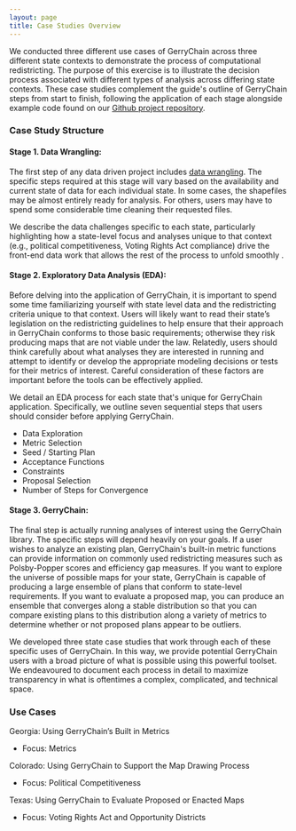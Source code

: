 ```yaml
---
layout: page
title: Case Studies Overview
---
```


We conducted three different use cases of GerryChain across three different state contexts to demonstrate the process of computational redistricting. The purpose of this exercise is to illustrate the decision process associated with different types of analysis across differing state contexts. These case studies complement the guide's outline of GerryChain steps from start to finish, following the application of each stage alongside example code found on our [Github project repository](https://github.com/uwescience/dssg2021-redistricting).

### Case Study Structure

#### Stage 1. Data Wrangling:

The first step of any data driven project includes [data wrangling](https://online.hbs.edu/blog/post/data-wrangling). The specific steps required at this stage will vary based on the availability and current state of data for each individual state. In some cases, the shapefiles may be almost entirely ready for analysis. For others, users may have to spend some considerable time cleaning their requested files. 

We describe the data challenges specific to each state, particularly highlighting how a state-level focus and analyses unique to that context (e.g., political competitiveness, Voting Rights Act compliance) drive the front-end data work that allows the rest of the process to unfold smoothly .

#### Stage 2. Exploratory Data Analysis (EDA):

Before delving into the application of GerryChain, it is important to spend some time familiarizing yourself with state level data and the redistricting criteria unique to that context. Users will likely want to read their state’s legislation on the redistricting guidelines to help ensure that their approach in GerryChain conforms to those basic requirements; otherwise they risk producing maps that are not viable under the law. Relatedly, users should think carefully about what analyses they are interested in running and attempt to identify or develop the appropriate modeling decisions or tests for their metrics of interest. Careful consideration of these factors are important before the tools can be effectively applied.

We detail an EDA process for each state that's unique for GerryChain application. Specifically, we outline seven sequential steps that users should consider before applying GerryChain.

- Data Exploration
- Metric Selection 
- Seed / Starting Plan 
- Acceptance Functions
- Constraints
- Proposal Selection
- Number of Steps for Convergence

#### Stage 3. GerryChain:

The final step is actually running analyses of interest using the GerryChain library. The specific steps will depend heavily on your goals. If a user wishes to analyze an existing plan, GerryChain's built-in metric functions can provide information on commonly used redistricting measures such as Polsby-Popper scores and efficiency gap measures. If you want to explore the universe of possible maps for your state, GerryChain is capable of producing a large ensemble of plans that conform to state-level requirements. If you want to evaluate a proposed map, you can produce an ensemble that converges along a stable distribution so that you can compare existing plans to this distribution along a variety of metrics to determine whether or not proposed plans appear to be outliers.  

We developed three state case studies that work through each of these specific uses of GerryChain. In this way, we provide potential GerryChain users with a broad picture of what is possible using this powerful toolset. We endeavoured to document each process in detail to maximize transparency in what is oftentimes a complex, complicated, and technical space. 

### Use Cases

Georgia: Using GerryChain’s Built in Metrics
- Focus: Metrics 

Colorado: Using GerryChain to Support the Map Drawing Process
- Focus: Political Competitiveness

Texas: Using GerryChain to Evaluate Proposed or Enacted Maps
- Focus: Voting Rights Act and Opportunity Districts
